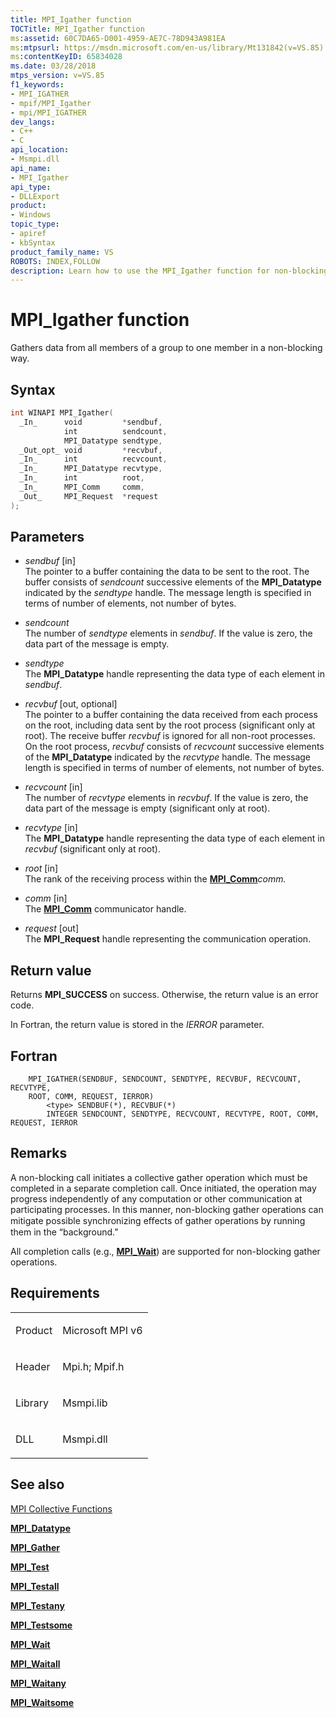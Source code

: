 ```yaml
---
title: MPI_Igather function
TOCTitle: MPI_Igather function
ms:assetid: 60C7DA65-D001-4959-AE7C-78D943A981EA
ms:mtpsurl: https://msdn.microsoft.com/en-us/library/Mt131842(v=VS.85)
ms:contentKeyID: 65834028
ms.date: 03/28/2018
mtps_version: v=VS.85
f1_keywords:
- MPI_IGATHER
- mpif/MPI_Igather
- mpi/MPI_IGATHER
dev_langs:
- C++
- C
api_location:
- Msmpi.dll
api_name:
- MPI_Igather
api_type:
- DLLExport
product:
- Windows
topic_type:
- apiref
- kbSyntax
product_family_name: VS
ROBOTS: INDEX,FOLLOW
description: Learn how to use the MPI_Igather function for non-blocking data gathering in Microsoft MPI. Detailed syntax, parameters, and return values explained.
---
```


# MPI\_Igather function

Gathers data from all members of a group to one member in a non-blocking way.

## Syntax

``` c++
int WINAPI MPI_Igather(
  _In_      void         *sendbuf,
            int          sendcount,
            MPI_Datatype sendtype,
  _Out_opt_ void         *recvbuf,
  _In_      int          recvcount,
  _In_      MPI_Datatype recvtype,
  _In_      int          root,
  _In_      MPI_Comm     comm,
  _Out_     MPI_Request  *request
);
```

## Parameters

  - *sendbuf* \[in\]  
    The pointer to a buffer containing the data to be sent to the root. The buffer consists of *sendcount* successive elements of the **MPI\_Datatype** indicated by the *sendtype* handle. The message length is specified in terms of number of elements, not number of bytes.

  - *sendcount*  
    The number of *sendtype* elements in *sendbuf*. If the value is zero, the data part of the message is empty.

  - *sendtype*  
    The **MPI\_Datatype** handle representing the data type of each element in *sendbuf*.

  - *recvbuf* \[out, optional\]  
    The pointer to a buffer containing the data received from each process on the root, including data sent by the root process (significant only at root). The receive buffer *recvbuf* is ignored for all non-root processes. On the root process, *recvbuf* consists of *recvcount* successive elements of the **MPI\_Datatype** indicated by the *recvtype* handle. The message length is specified in terms of number of elements, not number of bytes.

  - *recvcount* \[in\]  
    The number of *recvtype* elements in *recvbuf*. If the value is zero, the data part of the message is empty (significant only at root).

  - *recvtype* \[in\]  
    The **MPI\_Datatype** handle representing the data type of each element in *recvbuf* (significant only at root).

  - *root* \[in\]  
    The rank of the receiving process within the [**MPI\_Comm**](mpi-comm-enumeration.md)*comm.*

  - *comm* \[in\]  
    The [**MPI\_Comm**](mpi-comm-enumeration.md) communicator handle.

  - *request* \[out\]  
    The **MPI\_Request** handle representing the communication operation.

## Return value

Returns **MPI\_SUCCESS** on success. Otherwise, the return value is an error code.

In Fortran, the return value is stored in the *IERROR* parameter.

## Fortran

``` FORTRAN
    MPI_IGATHER(SENDBUF, SENDCOUNT, SENDTYPE, RECVBUF, RECVCOUNT, RECVTYPE,
    ROOT, COMM, REQUEST, IERROR)
        <type> SENDBUF(*), RECVBUF(*)
        INTEGER SENDCOUNT, SENDTYPE, RECVCOUNT, RECVTYPE, ROOT, COMM, REQUEST, IERROR
```

## Remarks

A non-blocking call initiates a collective gather operation which must be completed in a separate completion call. Once initiated, the operation may progress independently of any computation or other communication at participating processes. In this manner, non-blocking gather operations can mitigate possible synchronizing eﬀects of gather operations by running them in the “background.”

All completion calls (e.g., [**MPI\_Wait**](mpi-wait-function.md)) are supported for non-blocking gather operations.

## Requirements

<table>
<colgroup>
<col  />
<col  />
</colgroup>
<tbody>
<tr class="odd">
<td><p>Product</p></td>
<td><p>Microsoft MPI v6</p></td>
</tr>
<tr class="even">
<td><p>Header</p></td>
<td>Mpi.h;
Mpif.h</td>
</tr>
<tr class="odd">
<td><p>Library</p></td>
<td>Msmpi.lib</td>
</tr>
<tr class="even">
<td><p>DLL</p></td>
<td>Msmpi.dll</td>
</tr>
</tbody>
</table>


## See also

[MPI Collective Functions](mpi-collective-functions.md)

[**MPI\_Datatype**](mpi-datatype-enumeration.md)

[**MPI\_Gather**](mpi-gatherv-function.md)

[**MPI\_Test**](mpi-test-function.md)

[**MPI\_Testall**](mpi-testall-function.md)

[**MPI\_Testany**](mpi-testany-function.md)

[**MPI\_Testsome**](mpi-testsome-function.md)

[**MPI\_Wait**](mpi-wait-function.md)

[**MPI\_Waitall**](mpi-waitall-function.md)

[**MPI\_Waitany**](mpi-waitany-function.md)

[**MPI\_Waitsome**](mpi-waitsome-function.md)

